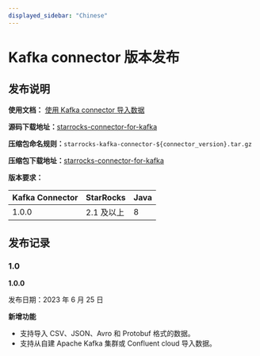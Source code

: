 ```yaml
---
displayed_sidebar: "Chinese"
---
```


# Kafka connector 版本发布

## 发布说明

**使用文档：** [使用 Kafka connector 导入数据](../loading/Kafka-connector-starrocks.md)

**源码下载地址：**[starrocks-connector-for-kafka](https://github.com/StarRocks/starrocks-connector-for-kafka)

**压缩包命名规则：**`starrocks-kafka-connector-${connector_version}.tar.gz`

**压缩包下载地址：**[starrocks-connector-for-kafka](https://github.com/StarRocks/starrocks-connector-for-kafka/releases)

**版本要求：**

| Kafka Connector  | StarRocks | Java |
| ---------------  | --------- | ---- |
| 1.0.0              | 2.1 及以上  | 8    |

## 发布记录

### 1.0

**1.0.0**

发布日期：2023 年 6 月 25 日

**新增功能**

- 支持导入 CSV、JSON、Avro 和 Protobuf 格式的数据。
- 支持从自建 Apache Kafka 集群或 Confluent cloud 导入数据。
